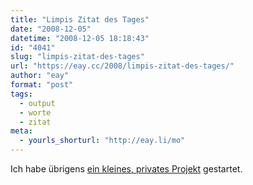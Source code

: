 ```yaml
---
title: "Limpis Zitat des Tages"
date: "2008-12-05"
datetime: "2008-12-05 18:18:43"
id: "4041"
slug: "limpis-zitat-des-tages"
url: "https://eay.cc/2008/limpis-zitat-des-tages/"
author: "eay"
format: "post"
tags:
  - output
  - worte
  - zitat
meta:
  - yourls_shorturl: "http://eay.li/mo"
---
```


Ich habe übrigens [ein kleines, privates Projekt](http://limpiszitat.tumblr.com/) gestartet.
